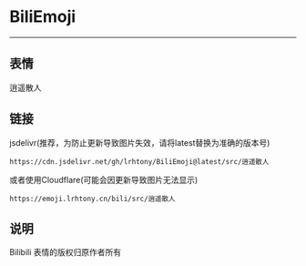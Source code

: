 # BiliEmoji
---
## 表情
逍遥散人
## 链接
jsdelivr(推荐，为防止更新导致图片失效，请将latest替换为准确的版本号)
```
https://cdn.jsdelivr.net/gh/lrhtony/BiliEmoji@latest/src/逍遥散人
```
或者使用Cloudflare(可能会因更新导致图片无法显示)
```
https://emoji.lrhtony.cn/bili/src/逍遥散人
```
## 说明
Bilibili 表情的版权归原作者所有
